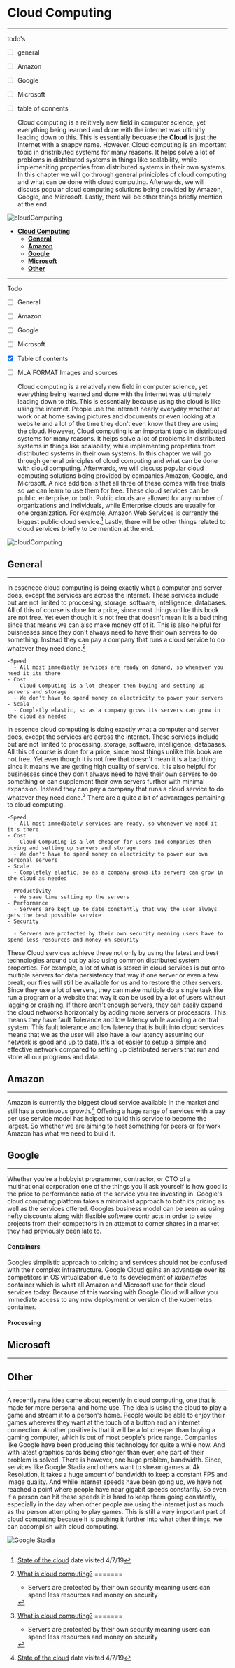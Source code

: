 # **Cloud Computing**

---

todo's

- [ ] general
- [ ] Amazon
- [ ] Google
- [ ] Microsoft
- [ ] table of connents
  
    Cloud computing is a relitively new field in computer science, yet everything being learned and done with the internet was ultimitly leading down to this. This is essentially becuase the **Cloud** is just the Internet with a snappy name. However, Cloud computing is an important topic in dristributed systems for many reasons. It helps solve a lot of problems in distributed systems in things like scalability, while implemeniting properties from distributed systems in their own systems. In this chapter we will go through general priniciples of cloud computing and what can be done with cloud computing. Afterwards, we will discuss popular cloud computing solutions being provided by Amazon, Google, and Microsoft. Lastly, there will be other things briefly mention at the end.

![cloudComputing](images/Cloud-Computing-1.jpg)

- [**Cloud Computing**](#cloud-computing)
  - [**General**](#general)
  - [**Amazon**](#amazon)
  - [**Google**](#google)
  - [**Microsoft**](#microsoft)
  - [**Other**](#other)

---

Todo

- [ ] General
- [ ] Amazon
- [ ] Google
- [ ] Microsoft
- [x] Table of contents
- [ ] MLA FORMAT Images and sources
  
    Cloud computing is a relatively new field in computer science, yet everything being learned and done with the internet was ultimately leading down to this. This is essentially because using the cloud is like using the internet. People use the internet nearly everyday whether at work or at home saving pictures and documents or even looking at a website and a lot of the time they don't even know that they are using the cloud. However, Cloud computing is an important topic in distributed systems for many reasons. It helps solve a lot of problems in distributed systems in things like scalability, while implementing properties from distributed systems in their own systems. In this chapter we will go through general principles of cloud computing and what can be done with cloud computing. Afterwards, we will discuss popular cloud computing solutions being provided by companies Amazon, Google, and Microsoft. A nice addition is that all three of these comes with free trials so we can learn to use them for free. These cloud services can be public, enterprise, or both. Public clouds are allowed for any number of organizations and individuals, while Enterprise clouds are usually for one organization. For example, Amazon Web Services is currently the biggest public cloud service.[^2] Lastly, there will be other things related to cloud services briefly to be mention at the end.

![cloudComputing](images/Cloud-Computing-1.jpg)

[^2]: [State of the cloud](https://www.geekwire.com/2018/state-cloud-amazon-web-services-bigger-four-major-competitors-combined/) date visited 4/7/19

## **General**

---

  In essenece cloud computing is doing exactly what a computer and server does, except the services are across the internet. These services include but are not limited to proccesing, storage, software, intelligence, databases. All of this of course is done for a price, since most things unlike this book are not free. Yet even though it is not free that doesn't mean it is a bad thing since that means we can also make money off of it. This is also helpful for buisnesses since they don't always need to have their own servers to do something. Instead they can pay a company that runs a cloud service to do whatever they need done.[^1]

    -Speed
      - All most immediatly services are ready on domand, so whenever you need it its there
    - Cost
      - Cloud Computing is a lot cheaper then buying and setting up servers and storage
      - We don't have to spend money on electricity to power your servers
    - Scale
      - Completly elastic, so as a company grows its servers can grow in the cloud as needed

  In essence cloud computing is doing exactly what a computer and server does, except the services are across the internet. These services include but are not limited to processing, storage, software, intelligence, databases. All this of course is done for a price, since most things unlike this book are not free. Yet even though it is not free that doesn't mean it is a bad thing since it means we are getting high quality of service. It is also helpful for businesses since they don't always need to have their own servers to do something or can supplement their own servers further with minimal expansion. Instead they can pay a company that runs a cloud service to do whatever they need done.[^1] There are a quite a bit of advantages pertaining to cloud computing.

    -Speed
      - All most immediately services are ready, so whenever we need it it's there
    - Cost
      - Cloud Computing is a lot cheaper for users and companies then buying and setting up servers and storage
      - We don't have to spend money on electricity to power our own personal servers
    - Scale
      - Completely elastic, so as a company grows its servers can grow in the cloud as needed

    - Productivity
      - We save time setting up the servers
    - Performance
      - Servers are kept up to date constantly that way the user always gets the best possible service
    - Security

      - Servers are protected by their own security meaning users have to spend less resources and money on security

[^1]: [What is cloud computing?](https://azure.microsoft.com/en-us/overview/what-is-cloud-computing/)
=======
      - Servers are protected by their own security meaning users can spend less resources and money on security

These Cloud services achieve these not only by using the latest and best technologies around but by also using common distributed system properties. For example, a lot of what is stored in cloud services is put onto multiple servers for data persistency that way if one server or even a few break, our files will still be available for us and to restore the other servers. Since they use a lot of servers, they can make multiple do a single task like run a program or a website that way it can be used by a lot of users without lagging or crashing. If there aren't enough servers, they can easily expand the cloud networks horizontally by adding more servers or processors. This means they have fault Tolerance and low latency while avoiding a central system. This fault tolerance and low latency that is built into cloud services means that we as the user will also have a low latency assuming our network is good and up to date. It's a lot easier to setup a simple and effective network compared to setting up distributed servers that run and store all our programs and data.

[^1]: [What is cloud computing?](https://azure.microsoft.com/en-us/overview/what-is-cloud-computing/) date visited 4/4

## **Amazon**

---

  Amazon is currently the biggest cloud service available in the market and still has a continuous growth.[^2] Offering a huge range of services with a pay per use service model has helped to build this service to become the largest. So whether we are aiming to host something for peers or for work Amazon has what we need to build it.  

[^3]: [Amazon Web Services](https://aws.amazon.com/?nc2=h_lg) date visited 4/9

## **Google**

---
Whether you're a hobbyist programmer, contractor, or CTO of a multinational corporation one of the things you'll ask yourself is how good is the price to performance ratio of the service you are investing in.
  Google's cloud computing platform takes a minimalist approach to both its pricing as well as the services offered. Googles business model can be seen as using hefty discounts along with flexible software contr  acts in order to seize projects from their competitors in an attempt to corner shares in a market they had previously been late to. 
#### Containers
Googles simplistic approach to pricing and services should not be confused with their complex infrastructure. Google Cloud gains an advantage over its competitors in OS virtualization due to its development of
  *_kubernetes_* container which is what all Amazon and Microsoft use for their cloud services today. Because of this working with Google Cloud will allow you immediate access to any new deployment or version of   the kubernetes container.
#### Processing 
  



## **Microsoft**

---

## **Other**

---

  A recently new idea came about recently in cloud computing, one that is made for more personal and home use. The idea is using the cloud to play a game and stream it to a person's home. People would be able to enjoy their games wherever they want at the touch of a button and an internet connection. Another positive is that it will be a lot cheaper than buying a gaming computer, which is out of most people's price range. Companies like Google have been producing this technology for quite a while now. And with latest graphics cards being stronger than ever, one part of their problem is solved. There is however, one huge problem, bandwidth. Since, services like Google Stadia and others want to stream games at 4k Resolution, it takes a huge amount of bandwidth to keep a constant FPS and image quality. And while internet speeds have been going up, we have not reached a point where people have near gigabit speeds constantly. So even if a person can hit these speeds it is hard to keep them going constantly, especially in the day when other people are using the internet just as much as the person attempting to play games. This is still a very important part of cloud computing because it is pushing it further into what other things, we can accomplish with cloud computing.

  ![Google Stadia](images/Stadia-Final-Google.jpg)
